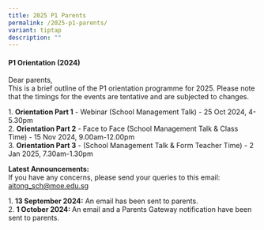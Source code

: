 ```yaml
---
title: 2025 P1 Parents
permalink: /2025-p1-parents/
variant: tiptap
description: ""
---
```

<h4>P1 Orientation (2024)</h4>
<p>Dear parents,
<br>This is a brief outline of the P1 orientation programme for 2025. Please
note that the timings for the events are tentative and are subjected to
changes.</p>
<p>1. <strong>Orientation Part 1</strong> - Webinar (School Management Talk)
- 25 Oct 2024, 4-5.30pm
<br>2. <strong>Orientation Part 2</strong> - Face to Face (School Management
Talk &amp; Class Time) - 15 Nov 2024, 9.00am-12.00pm
<br>3. <strong>Orientation Part 3</strong> - (School Management Talk &amp; Form
Teacher Time) - 2 Jan 2025, 7.30am-1.30pm</p>
<p><strong>Latest Announcements:</strong>
<br>If you have any concerns, please send your queries to this email: <a href="mailto:aitong_sch@moe.edu.sg" rel="noopener noreferrer nofollow" target="_blank">aitong_sch@moe.edu.sg</a>
</p>
<p>1. <strong>13 September 2024:</strong> An email has been sent to parents.
<br>2. <strong>1 October 2024: </strong>An email and a Parents Gateway notification
have been sent to parents.</p>
<p></p>